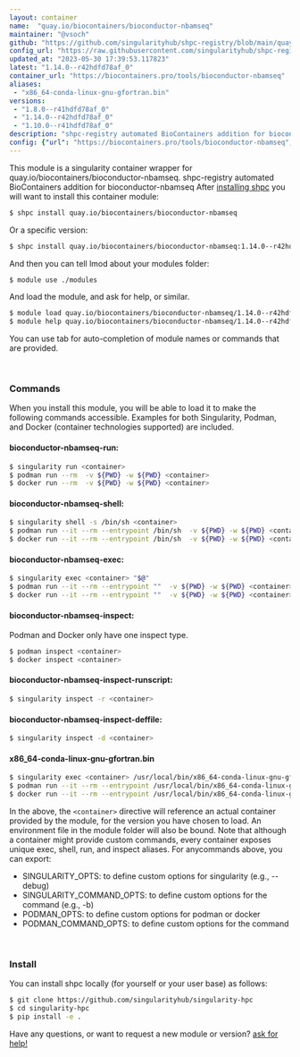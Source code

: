 ```yaml
---
layout: container
name:  "quay.io/biocontainers/bioconductor-nbamseq"
maintainer: "@vsoch"
github: "https://github.com/singularityhub/shpc-registry/blob/main/quay.io/biocontainers/bioconductor-nbamseq/container.yaml"
config_url: "https://raw.githubusercontent.com/singularityhub/shpc-registry/main/quay.io/biocontainers/bioconductor-nbamseq/container.yaml"
updated_at: "2023-05-30 17:39:53.117823"
latest: "1.14.0--r42hdfd78af_0"
container_url: "https://biocontainers.pro/tools/bioconductor-nbamseq"
aliases:
 - "x86_64-conda-linux-gnu-gfortran.bin"
versions:
 - "1.8.0--r41hdfd78af_0"
 - "1.14.0--r42hdfd78af_0"
 - "1.10.0--r41hdfd78af_0"
description: "shpc-registry automated BioContainers addition for bioconductor-nbamseq"
config: {"url": "https://biocontainers.pro/tools/bioconductor-nbamseq", "maintainer": "@vsoch", "description": "shpc-registry automated BioContainers addition for bioconductor-nbamseq", "latest": {"1.14.0--r42hdfd78af_0": "sha256:c7db7c72f96b633d326b65e7c0ca43fc6f3bc421fb7b5c5baa0b974d5f598486"}, "tags": {"1.8.0--r41hdfd78af_0": "sha256:b81384b64857c72bbb4dd2840a884b84f455fc30e28542abad6b281d0894cfe8", "1.14.0--r42hdfd78af_0": "sha256:c7db7c72f96b633d326b65e7c0ca43fc6f3bc421fb7b5c5baa0b974d5f598486", "1.10.0--r41hdfd78af_0": "sha256:e1357ef8206dd4a6e693d729b244ad0bf1117a9721541259d74c8e8abfae365f"}, "docker": "quay.io/biocontainers/bioconductor-nbamseq", "aliases": {"x86_64-conda-linux-gnu-gfortran.bin": "/usr/local/bin/x86_64-conda-linux-gnu-gfortran.bin"}}
---
```


This module is a singularity container wrapper for quay.io/biocontainers/bioconductor-nbamseq.
shpc-registry automated BioContainers addition for bioconductor-nbamseq
After [installing shpc](#install) you will want to install this container module:


```bash
$ shpc install quay.io/biocontainers/bioconductor-nbamseq
```

Or a specific version:

```bash
$ shpc install quay.io/biocontainers/bioconductor-nbamseq:1.14.0--r42hdfd78af_0
```

And then you can tell lmod about your modules folder:

```bash
$ module use ./modules
```

And load the module, and ask for help, or similar.

```bash
$ module load quay.io/biocontainers/bioconductor-nbamseq/1.14.0--r42hdfd78af_0
$ module help quay.io/biocontainers/bioconductor-nbamseq/1.14.0--r42hdfd78af_0
```

You can use tab for auto-completion of module names or commands that are provided.

<br>

### Commands

When you install this module, you will be able to load it to make the following commands accessible.
Examples for both Singularity, Podman, and Docker (container technologies supported) are included.

#### bioconductor-nbamseq-run:

```bash
$ singularity run <container>
$ podman run --rm  -v ${PWD} -w ${PWD} <container>
$ docker run --rm  -v ${PWD} -w ${PWD} <container>
```

#### bioconductor-nbamseq-shell:

```bash
$ singularity shell -s /bin/sh <container>
$ podman run --it --rm --entrypoint /bin/sh  -v ${PWD} -w ${PWD} <container>
$ docker run --it --rm --entrypoint /bin/sh  -v ${PWD} -w ${PWD} <container>
```

#### bioconductor-nbamseq-exec:

```bash
$ singularity exec <container> "$@"
$ podman run --it --rm --entrypoint ""  -v ${PWD} -w ${PWD} <container> "$@"
$ docker run --it --rm --entrypoint ""  -v ${PWD} -w ${PWD} <container> "$@"
```

#### bioconductor-nbamseq-inspect:

Podman and Docker only have one inspect type.

```bash
$ podman inspect <container>
$ docker inspect <container>
```

#### bioconductor-nbamseq-inspect-runscript:

```bash
$ singularity inspect -r <container>
```

#### bioconductor-nbamseq-inspect-deffile:

```bash
$ singularity inspect -d <container>
```


#### x86_64-conda-linux-gnu-gfortran.bin

```bash
$ singularity exec <container> /usr/local/bin/x86_64-conda-linux-gnu-gfortran.bin
$ podman run --it --rm --entrypoint /usr/local/bin/x86_64-conda-linux-gnu-gfortran.bin   -v ${PWD} -w ${PWD} <container> -c " $@"
$ docker run --it --rm --entrypoint /usr/local/bin/x86_64-conda-linux-gnu-gfortran.bin   -v ${PWD} -w ${PWD} <container> -c " $@"
```



In the above, the `<container>` directive will reference an actual container provided
by the module, for the version you have chosen to load. An environment file in the
module folder will also be bound. Note that although a container
might provide custom commands, every container exposes unique exec, shell, run, and
inspect aliases. For anycommands above, you can export:

 - SINGULARITY_OPTS: to define custom options for singularity (e.g., --debug)
 - SINGULARITY_COMMAND_OPTS: to define custom options for the command (e.g., -b)
 - PODMAN_OPTS: to define custom options for podman or docker
 - PODMAN_COMMAND_OPTS: to define custom options for the command

<br>

### Install

You can install shpc locally (for yourself or your user base) as follows:

```bash
$ git clone https://github.com/singularityhub/singularity-hpc
$ cd singularity-hpc
$ pip install -e .
```

Have any questions, or want to request a new module or version? [ask for help!](https://github.com/singularityhub/singularity-hpc/issues)